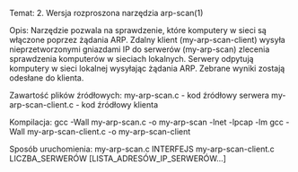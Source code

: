 Temat: 2. Wersja rozproszona narzędzia arp-scan(1)

Opis: 
Narzędzie pozwala na sprawdzenie, które komputery w sieci są włączone poprzez żądania ARP. Zdalny klient (my-arp-scan-client) wysyła nieprzetworzonymi gniazdami IP do serwerów (my-arp-scan) zlecenia sprawdzenia komputerów w sieciach lokalnych. Serwery odpytują komputery w sieci lokalnej wysyłając żądania ARP. Zebrane wyniki zostają odesłane do klienta. 

Zawartość plików źródłowych: 
my-arp-scan.c - kod źródłowy serwera
my-arp-scan-client.c - kod źródłowy klienta

Kompilacja:
gcc -Wall my-arp-scan.c -o my-arp-scan -lnet -lpcap -lm
gcc -Wall my-arp-scan-client.c -o my-arp-scan-client

Sposób uruchomienia: 
my-arp-scan.c INTERFEJS
my-arp-scan-client.c LICZBA_SERWERÓW [LISTA_ADRESÓW_IP_SERWERÓW...]